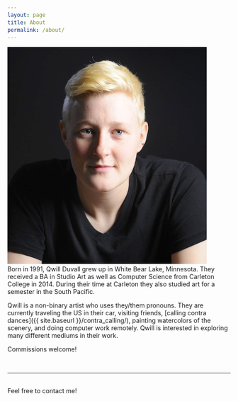 ```yaml
---
layout: page
title: About
permalink: /about/
---
```


<img class="col one right profile-pic" src="/img/prof_pic.jpg">

<br/>
Born in 1991, Qwill Duvall grew up in White Bear Lake, Minnesota.  They received a BA in Studio Art as well as Computer Science from Carleton College in 2014.  During their time at Carleton they also studied art for a semester in the South Pacific.

Qwill is a non-binary artist who uses they/them pronouns.  They are currently traveling the US in their car, visiting friends, [calling contra dances]({{ site.baseurl }}/contra_calling/), painting watercolors of the scenery, and doing computer work remotely.  Qwill is interested in exploring many different mediums in their work.

Commissions welcome!

<!--<a href="http://fortawesome.github.io/Font-Awesome/" target="blank">Font Awesome icons</a>-->

<br/>
<hr/>
<br/>
<span class="contacticon center">
	<a href="mailto:qwill.duvall@gmail.com"><i class="fa fa-envelope-square"></i></a>
	<!--<a href="https://github.com/{{ site.github_username }}" target="_blank"><i class="fa fa-github-square"></i></a>-->
	<!--<a href="https://www.linkedin.com" target="_blank"><i class="fa fa-linkedin-square"></i></a>-->
	<!--<a href="http://{{ site.tumblr_name }}.tumblr.com" target="_blank"><i class="fa fa-tumblr-square"></i></a>-->
	<a href="http://instagram.com/{{ site.instagram_name }}" target="_blank"><i class="fa fa-instagram"></i></a>
	<a href="http://facebook.com/{{ site.facebook_name }}" target="_blank"><i class="fa fa-facebook-square"></i></a>
	<!--<a href="https://twitter.com" target="_blank"><i class="fa fa-twitter-square"></i></a>-->
</span>

<div class="col three caption">
	Feel free to contact me!
</div>

